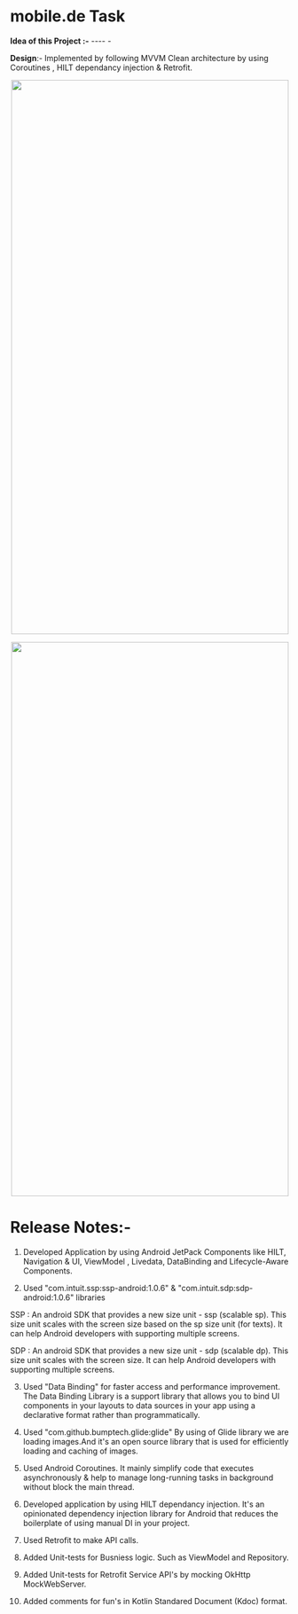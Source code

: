 # mobile.de Task


<b>Idea of this Project :-</b>
    ---- -


<b>Design</b>:- Implemented by following MVVM Clean architecture by using Coroutines , HILT dependancy injection & Retrofit.

<p align="center">
<img src="https://user-images.githubusercontent.com/16395251/145054305-0434e5a0-86b0-41fb-839f-ef58d1dffc12.png" width="500" height="1000">
</p>

<p align="center">
<img src="https://user-images.githubusercontent.com/16395251/145054451-8e5b523c-449c-4f33-990c-778161e39de4.png" width="500" height="1000">
</p>

<h1>Release Notes:-</h1> 

1) Developed Application by using Android JetPack Components like HILT, Navigation & UI, ViewModel , Livedata, DataBinding and Lifecycle-Aware Components.

2) Used "com.intuit.ssp:ssp-android:1.0.6" & "com.intuit.sdp:sdp-android:1.0.6" libraries

SSP : An android SDK that provides a new size unit - ssp (scalable sp). This size unit scales with the screen size based on the sp size unit (for texts). It can help Android developers with supporting multiple screens.

SDP : An android SDK that provides a new size unit - sdp (scalable dp). This size unit scales with the screen size. It can help Android developers with supporting multiple screens.

3) Used "Data Binding" for faster access and performance improvement.
The Data Binding Library is a support library that allows you to bind UI components in your layouts to data sources in your app using a declarative format rather than programmatically.

4) Used "com.github.bumptech.glide:glide"
By using of Glide library we are loading images.And it's an open source library that is used for efficiently loading and caching of images.

5) Used Android Coroutines. It mainly simplify code that executes asynchronously & help to manage long-running tasks in background without block the main thread. 

6) Developed application by using HILT dependancy injection. It's an opinionated dependency injection library for Android that reduces the boilerplate of using manual DI in your project.

7) Used Retrofit to make API calls.

8) Added Unit-tests for Busniess logic. Such as ViewModel and Repository.

9) Added Unit-tests for Retrofit Service API's by mocking OkHttp MockWebServer.

10) Added comments for fun's in Kotlin Standared Document (Kdoc) format.
